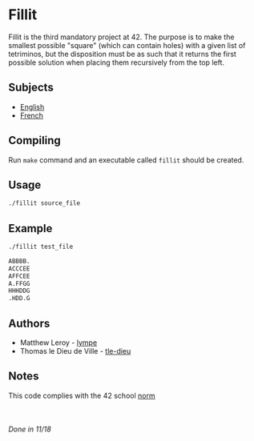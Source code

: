 # Fillit

Fillit is the third mandatory project at 42.
The purpose is to make the smallest possible "square" (which can contain holes)
with a given list of tetriminos, but the disposition must be as such that it
returns the first possible solution when placing them recursively from the top left.

## Subjects

- [English](/subjects/fillit.en.pdf)
- [French](/subjects/fillit.fr.pdf)

## Compiling

Run `make` command and an executable called `fillit` should be created.

## Usage

```bash
./fillit source_file
```

## Example

```bash
./fillit test_file

ABBBB.
ACCCEE
AFFCEE
A.FFGG
HHHDDG
.HDD.G
```

## Authors

- Matthew Leroy - [lympe](https://github.com/lympe)
- Thomas le Dieu de Ville - [tle-dieu](https://github.com/tle-dieu)

## Notes

This code complies with the 42 school [norm](/subjects/norme_2_0_1.pdf)

&nbsp;

###### Done in 11/18 ######
